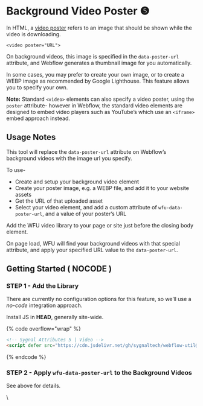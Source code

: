 # Background Video Poster ❺

In HTML, a [video poster](https://developer.mozilla.org/en-US/docs/Web/HTML/Element/video#attr-poster) refers to an image that should be shown while the video is downloading.

```
<video poster="URL">
```

On background videos, this image is specified in the `data-poster-url` attribute, and Webflow generates a thumbnail image for you automatically.

In some cases, you may prefer to create your own image, or to create a WEBP image as recommended by Google Lighthouse. This feature allows you to specify your own.

**Note:** Standard `<video>` elements can also specify a video poster, using the `poster` attribute- however in Webflow, the standard video elements are designed to embed video players such as YouTube’s which use an `<iframe>` embed approach instead.

## Usage Notes <a href="#usage-notes" id="usage-notes"></a>

This tool will replace the `data-poster-url` attribute on Webflow’s background videos with the image url you specify.

To use-

* Create and setup your background video element
* Create your poster image, e.g. a WEBP file, and add it to your website assets
* Get the URL of that uploaded asset
* Select your video element, and add a custom attribute of `wfu-data-poster-url`, and a value of your poster’s URL

Add the WFU video library to your page or site just before the closing body element.

On page load, WFU will find your background videos with that special attribute, and apply your specified URL value to the `data-poster-url`.

## Getting Started ( NOCODE ) <a href="#getting-started-nocode" id="getting-started-nocode"></a>

### STEP 1 - Add the Library <a href="#step-1---add-the-library" id="step-1---add-the-library"></a>

There are currently no configuration options for this feature, so we’ll use a _no-code_ integration approach.

Install JS in **HEAD**, generally site-wide.

{% code overflow="wrap" %}
```html
<!-- Sygnal Attributes 5 | Video -->
<script defer src="https://cdn.jsdelivr.net/gh/sygnaltech/webflow-util@v5.2.1/dist/nocode/webflow-video.min.js"></script>
```
{% endcode %}

### STEP 2 - Apply `wfu-data-poster-url` to the Background Videos <a href="#step-2---apply-wfu-data-poster-url-to-the-background-videos" id="step-2---apply-wfu-data-poster-url-to-the-background-videos"></a>

See above for details.

\
